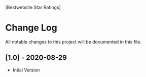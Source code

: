 [Bestwebsite Star Ratings]

# Change Log

All notable changes to this project will be documented in this file.



## [1.0] - 2020-08-29

- Intial Version
